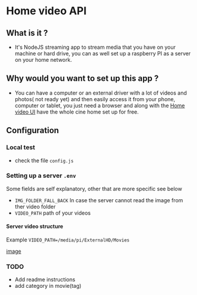 # Home video API

## What is it ?

- It's NodeJS streaming app to stream media that you have on your machine or hard drive, you can as well set up a raspberry PI as a server on your home network.

## Why would you want to set up this app ?

- You can have a computer or an external driver with a lot of videos and photos( not ready yet) and then easily access it from your phone, 
 computer or tablet, you just need a browser and along with the [Home video UI](https://github.com/eliasjunior/home-video) 
 have the whole cine home set up for free.

## Configuration

### Local test

- check the file `config.js`

### Setting up a server `.env`

Some fields are self explanatory, other that are more specific see below

- `IMG_FOLDER_FALL_BACK` In case the server cannot read the image from ther video folder
- `VIDEO_PATH` path of your videos

#### Server video structure

Example `VIDEO_PATH=/media/pi/ExternalHD/Movies` 


[image]()


### TODO
- Add readme instructions
- add category in movie(tag)

